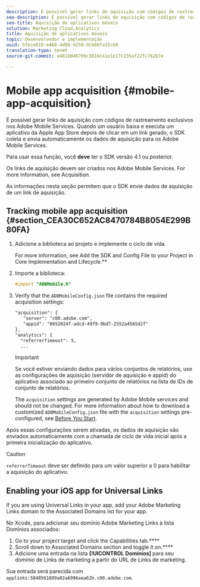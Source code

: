 ```yaml
---
description: É possível gerar links de aquisição com códigos de rastreamento exclusivos nos Adobe Mobile Services. Quando um usuário baixa e executa um aplicativo da Apple App Store depois de clicar em um link gerado, o SDK coleta e envia automaticamente os dados de aquisição para os Adobe Mobile Services.
seo-description: É possível gerar links de aquisição com códigos de rastreamento exclusivos nos Adobe Mobile Services. Quando um usuário baixa e executa um aplicativo da Apple App Store depois de clicar em um link gerado, o SDK coleta e envia automaticamente os dados de aquisição para os Adobe Mobile Services.
seo-title: Aquisição de aplicativos móveis
solution: Marketing Cloud,Analytics
title: Aquisição de aplicativos móveis
topic: Desenvolvedor e implementação
uuid: 5fece619-e4b8-4d06-9250-dcb66fa32ce0
translation-type: tm+mt
source-git-commit: e481b046769c3010c41e1e17c235af22fc762b7e

---
```



# Mobile app acquisition {#mobile-app-acquisition}

É possível gerar links de aquisição com códigos de rastreamento exclusivos nos Adobe Mobile Services. Quando um usuário baixa e executa um aplicativo da Apple App Store depois de clicar em um link gerado, o SDK coleta e envia automaticamente os dados de aquisição para os Adobe Mobile Services.

Para usar essa função, você **deve** ter o SDK versão 4.1 ou posterior.

Os links de aquisição devem ser criados nos Adobe Mobile Services. For more information, see Acquisition.[](/help/using/acquisition-main/acquisition-main.md)

As informações nesta seção permitem que o SDK envie dados de aquisição de um link de aquisição.

## Tracking mobile app acquisition {#section_CEA30C652AC8470784B8054E299B80FA}

1. Adicione a biblioteca ao projeto e implemente o ciclo de vida.

   For more information, see Add the SDK and Config File to your Project in Core Implementation and Lifecycle.**[](/help/ios/getting-started/dev-qs.md)
1. Importe a biblioteca:

   ```objective-c
   #import "ADBMobile.h"
   ```

1. Verify that the `ADBMobileConfig.json` file contains the required acquisition settings:

   ```xml
   "acquisition": { 
      "server": "c00.adobe.com", 
      "appid": "0652024f-adcd-49f9-9bd7-2552a4565d2f" 
   }, 
   "analytics": { 
     "referrerTimeout": 5, 
     ...
   ```

   >[!IMPORTANT]
   >
   >Se você estiver enviando dados para vários conjuntos de relatórios, use as configurações de aquisição (servidor de aquisição e appid) do aplicativo associado ao primeiro conjunto de relatórios na lista de IDs de conjunto de relatórios.

   The `acquisition` settings are generated by Adobe Mobile services and should not be changed. For more information about how to download a customized `ADBMobileConfig.json` file with the `acquisition` settings pre-configured, see [Before You Start](/help/ios/getting-started/requirements.md).

Após essas configurações serem ativadas, os dados de aquisição são enviados automaticamente com a chamada de ciclo de vida inicial após a primeira inicialização do aplicativo.

>[!CAUTION]
>
>`referrerTimeout` deve ser definido para um valor superior a 0 para habilitar a aquisição do aplicativo.

## Enabling your iOS app for Universal Links

If you are using Universal Links in your app, add your Adobe Marketing Links domain to the Associated Domains list for your app.

No Xcode, para adicionar seu domínio Adobe Marketing Links à lista Domínios associados:

1. Go to your project target and click the Capabilities tab.****
2. Scroll down to Associated Domains section and toggle it on.****
3. Adicione uma entrada na lista **[!UICONTROL Domínios]** para seu domínio de Links de marketing a partir do URL de Links de marketing.

Sua entrada será parecida com `applinks:5848561889a02a6996aea62b.c00.adobe.com`.